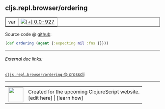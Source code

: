 ## cljs.repl.browser/ordering



 <table border="1">
<tr>
<td>var</td>
<td><a href="https://github.com/cljsinfo/cljs-api-docs/tree/0.0-927"><img valign="middle" alt="[+] 0.0-927" title="Added in 0.0-927" src="https://img.shields.io/badge/+-0.0--927-lightgrey.svg"></a> </td>
</tr>
</table>









Source code @ [github](https://github.com/clojure/clojurescript/blob/r1909/src/clj/cljs/repl/browser.clj#L113):

```clj
(def ordering (agent {:expecting nil :fns {}}))
```

<!--
Repo - tag - source tree - lines:

 <pre>
clojurescript @ r1909
└── src
    └── clj
        └── cljs
            └── repl
                └── <ins>[browser.clj:113](https://github.com/clojure/clojurescript/blob/r1909/src/clj/cljs/repl/browser.clj#L113)</ins>
</pre>

-->

---



###### External doc links:

[`cljs.repl.browser/ordering` @ crossclj](http://crossclj.info/fun/cljs.repl.browser/ordering.html)<br>

---

 <table>
<tr><td>
<img valign="middle" align="right" width="48px" src="http://i.imgur.com/Hi20huC.png">
</td><td>
Created for the upcoming ClojureScript website.<br>
[edit here] | [learn how]
</td></tr></table>

[edit here]:https://github.com/cljsinfo/cljs-api-docs/blob/master/cljsdoc/cljs.repl.browser_ordering.cljsdoc
[learn how]:https://github.com/cljsinfo/cljs-api-docs/wiki/cljsdoc-files

<!--

This information was too distracting to show to readers, but I'll leave it
commented here since it is helpful to:

- pretty-print the data used to generate this document
- and show how to retrieve that data



The API data for this symbol:

```clj
{:ns "cljs.repl.browser",
 :name "ordering",
 :type "var",
 :source {:code "(def ordering (agent {:expecting nil :fns {}}))",
          :title "Source code",
          :repo "clojurescript",
          :tag "r1909",
          :filename "src/clj/cljs/repl/browser.clj",
          :lines [113]},
 :full-name "cljs.repl.browser/ordering",
 :full-name-encode "cljs.repl.browser_ordering",
 :history [["+" "0.0-927"]]}

```

Retrieve the API data for this symbol:

```clj
;; from Clojure REPL
(require '[clojure.edn :as edn])
(-> (slurp "https://raw.githubusercontent.com/cljsinfo/cljs-api-docs/catalog/cljs-api.edn")
    (edn/read-string)
    (get-in [:symbols "cljs.repl.browser/ordering"]))
```

-->
